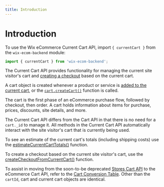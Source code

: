 ```yaml
---
title: Introduction
---
```

# Introduction

To use the Wix eCommerce Current Cart API, import `{ currentCart }` from the `wix-ecom-backend` module:

```javascript
import { currentCart } from 'wix-ecom-backend';
```

The Current Cart API provides functionality for managing the current site visitor's cart and [creating a checkout](https://www.wix.com/velo/reference/wix-ecom-backend/currentcart/createcheckoutfromcurrentcart?branch=autodocs-wix-ecom-backend) based on the current cart.

A cart object is created whenever a product or service is [added to the current cart](https://www.wix.com/velo/reference/wix-ecom-backend/currentcart/addtocurrentcart?branch=autodocs-wix-ecom-backend), or the [`cart.createCart()`](https://www.wix.com/velo/reference/wix-ecom-backend/cart/createcart?branch=autodocs-wix-ecom-backend) function is called.

The cart is the first phase of an eCommerce purchase flow, followed by checkout, then order. A cart holds information about items for purchase, prices, discounts, site details, and more.

The Current Cart API differs from the Cart API in that there is no need for a `cart._id` to manage it. All methods in the Current Cart API automatically interact with the site visitor's cart that is currently being used.

To see an estimate of the current cart's totals (including shipping costs) use the [estimateCurrentCartTotals()](https://www.wix.com/velo/reference/wix-ecom-backend/currentcart/estimatecurrentcarttotals?branch=autodocs-wix-ecom-backend) function.

To create a checkout based on the current site visitor's cart, use the [createCheckoutFromCurrentCart()](https://www.wix.com/velo/reference/wix-ecom-backend/currentcart/createcheckoutfromcurrentcart?branch=autodocs-wix-ecom-backend) function.

To assist in moving from the soon-to-be deprecated [Stores Cart API](https://www.wix.com/velo/reference/wix-stores/cart) to the eCommerce Cart API, refer to the [Cart Conversion Table](#stores-to-ecommerce-cart-conversion-table). Other than the `cartId`, cart and current cart objects are identical.
